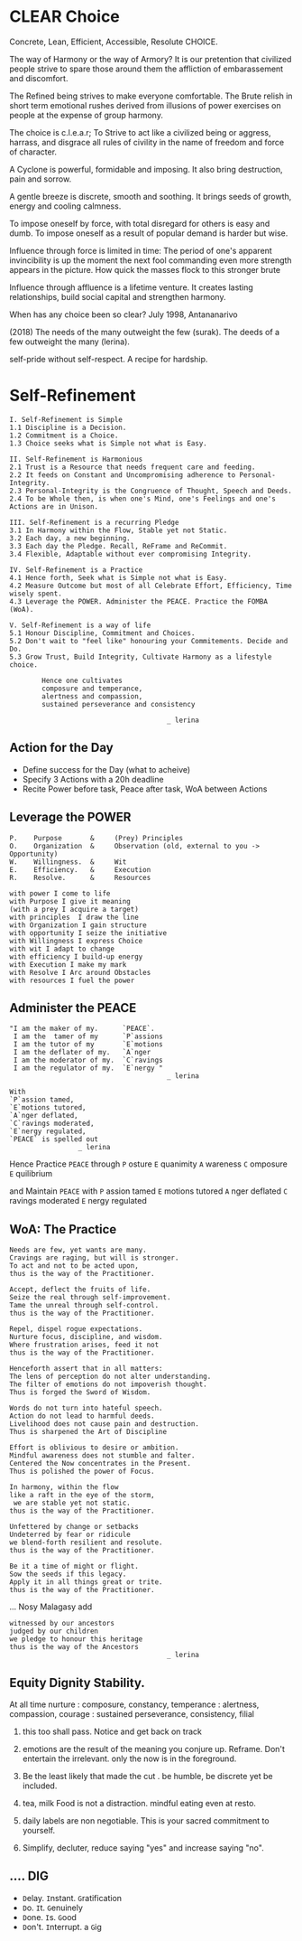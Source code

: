 
# CLEAR Choice

Concrete, Lean, Efficient, Accessible, Resolute CHOICE.

The way of Harmony or the way of Armory?
It is our pretention that civilized people strive
to spare those around them the affliction of 
embarassement and discomfort.

The Refined being strives to make everyone comfortable.
The Brute relish in short term emotional rushes 
derived from illusions of power exercises on people at
the expense of group harmony.

The choice is c.l.e.a.r;
To Strive to act like a civilized being
or aggress, harrass, and disgrace all rules of civility 
in the name of freedom and force of character.

A Cyclone is powerful, formidable and imposing. 
It also bring destruction, pain and sorrow.

A gentle breeze is discrete, smooth and soothing. 
It brings seeds of growth, energy and cooling calmness.

To impose oneself by force, with total disregard for others is easy and dumb.
To impose oneself as a result of popular demand is harder but wise.

Influence through force is limited in time:
The period of one's apparent invincibility is up the moment 
the next fool commanding even more strength appears in the picture.
How quick the masses flock to this stronger brute

Influence through affluence is a lifetime venture.
It creates lasting relationships, build social capital and 
strengthen harmony.

When has any choice been so clear?
                                  July 1998, Antananarivo

(2018)
The needs of the many outweight the few (surak).
The deeds of a few outweight the many (lerina).


self-pride without self-respect. A recipe for hardship.

# Self-Refinement

```
I. Self-Refinement is Simple  
1.1 Discipline is a Decision.  
1.2 Commitment is a Choice.  
1.3 Choice seeks what is Simple not what is Easy.  

II. Self-Refinement is Harmonious  
2.1 Trust is a Resource that needs frequent care and feeding.  
2.2 It feeds on Constant and Uncompromising adherence to Personal-Integrity.  
2.3 Personal-Integrity is the Congruence of Thought, Speech and Deeds.  
2.4 To be Whole then, is when one's Mind, one's Feelings and one's Actions are in Unison.  

III. Self-Refinement is a recurring Pledge  
3.1 In Harmony within the Flow, Stable yet not Static.  
3.2 Each day, a new beginning.  
3.3 Each day the Pledge. Recall, ReFrame and ReCommit.  
3.4 Flexible, Adaptable without ever compromising Integrity.  

IV. Self-Refinement is a Practice  
4.1 Hence forth, Seek what is Simple not what is Easy.  
4.2 Measure Outcome but most of all Celebrate Effort, Efficiency, Time wisely spent.  
4.3 Leverage the POWER. Administer the PEACE. Practice the FOMBA (WoA).  

V. Self-Refinement is a way of life  
5.1 Honour Discipline, Commitment and Choices.  
5.2 Don't wait to "feel like" honouring your Commitements. Decide and Do.  
5.3 Grow Trust, Build Integrity, Cultivate Harmony as a lifestyle choice.  

        Hence one cultivates
        composure and temperance,
        alertness and compassion,
        sustained perseverance and consistency

                                       _ lerina

```

## Action for the Day
- Define success for the Day (what to acheive)
- Specify 3 Actions with a 20h deadline
- Recite Power before task, Peace after task, WoA between Actions

## Leverage the POWER

```
P.    Purpose       &     (Prey) Principles
O.    Organization  &     Observation (old, external to you -> Opportunity) 
W.    Willingness.  &     Wit
E.    Efficiency.   &     Execution 
R.    Resolve.      &     Resources 

with power I come to life
with Purpose I give it meaning
(with a prey I acquire a target)
with principles  I draw the line
with Organization I gain structure
with opportunity I seize the initiative
with Willingness I express Choice
with wit I adapt to change
with efficiency I build-up energy
with Execution I make my mark
with Resolve I Arc around Obstacles
with resources I fuel the power

```
## Administer the PEACE

```
"I am the maker of my.      `PEACE`.
 I am the  tamer of my      `P`assions
 I am the tutor of my       `E`motions
 I am the deflater of my.   `A`nger
 I am the moderator of my.  `C`ravings
 I am the regulator of my.  `E`nergy "
                                       _ lerina
```

```
With
`P`assion tamed,
`E`motions tutored,
`A`nger deflated,
`C`ravings moderated,
`E`nergy regulated,
`PEACE` is spelled out
                 _ lerina
```

Hence Practice `PEACE` through
`P` osture
`E` quanimity
`A` wareness
`C` omposure
`E` quilibrium

and Maintain `PEACE` with
`P` assion tamed
`E` motions tutored
`A` nger deflated
`C` ravings moderated
`E` nergy regulated

## WoA: The Practice

```
Needs are few, yet wants are many.
Cravings are raging, but will is stronger.
To act and not to be acted upon,
thus is the way of the Practitioner.

Accept, deflect the fruits of life.
Seize the real through self-improvement.
Tame the unreal through self-control.
thus is the way of the Practitioner.

Repel, dispel rogue expectations.
Nurture focus, discipline, and wisdom.
Where frustration arises, feed it not
thus is the way of the Practitioner.

Henceforth assert that in all matters:
The lens of perception do not alter understanding.
The filter of emotions do not impoverish thought.
Thus is forged the Sword of Wisdom.

Words do not turn into hateful speech.
Action do not lead to harmful deeds.
Livelihood does not cause pain and destruction.
Thus is sharpened the Art of Discipline

Effort is oblivious to desire or ambition.
Mindful awareness does not stumble and falter.
Centered the Now concentrates in the Present.
Thus is polished the power of Focus.

In harmony, within the flow
like a raft in the eye of the storm,
 we are stable yet not static.
thus is the way of the Practitioner.

Unfettered by change or setbacks
Undeterred by fear or ridicule
we blend-forth resilient and resolute.
thus is the way of the Practitioner.

Be it a time of might or flight.
Sow the seeds if this legacy.
Apply it in all things great or trite.
thus is the way of the Practitioner.
```

... Nosy Malagasy add   

```
witnessed by our ancestors
judged by our children
we pledge to honour this heritage
thus is the way of the Ancestors
                                       _ lerina

```

## Equity Dignity Stability.

At all time nurture :  composure, constancy, temperance 
 : alertness, compassion, courage
 : sustained perseverance, consistency, filial 

1. this too shall pass. 
Notice and get back on track

2. emotions are the result of the meaning you conjure up. Reframe.
Don't entertain the irrelevant. only the now is in the foreground. 

3. Be the least likely that made the cut
. be humble, be discrete yet be included.

4. tea, milk
Food is not a distraction. mindful eating even at resto.

5. daily  labels are non negotiable.
This is your sacred commitment to yourself.

6. Simplify, decluter, reduce saying "yes" and increase  saying "no".


## .... DIG

- `D`elay.      `I`nstant.          `G`ratification 
- `D`o.         `I`t.               `G`enuinely 
- `D`one.       `I`s.               `G`ood
- `D`on't.      `I`nterrupt.  a     `G`ig

